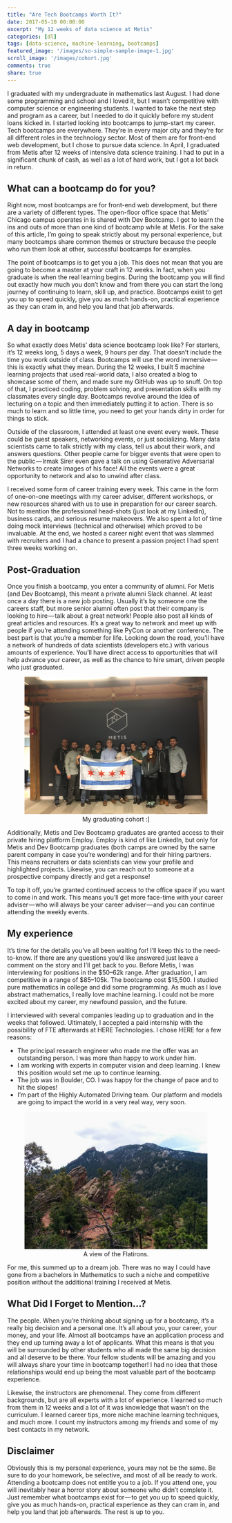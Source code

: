 ```yaml
---
title: "Are Tech Bootcamps Worth It?"
date: 2017-05-10 00:00:00
excerpt: "My 12 weeks of data science at Metis"
categories: [dl]
tags: [data-science, machine-learning, bootcamps]
featured_image: '/images/so-simple-sample-image-1.jpg'
scroll_image: '/images/cohort.jpg'
comments: true
share: true
---
```


I graduated with my undergraduate in mathematics last August. I had done some programming and school and I loved it, but I wasn’t competitive with computer science or engineering students. I wanted to take the next step and program as a career, but I needed to do it quickly before my student loans kicked in. I started looking into bootcamps to jump-start my career.
Tech bootcamps are everywhere. They’re in every major city and they’re for all different roles in the technology sector. Most of them are for front-end web development, but I chose to pursue data science. In April, I graduated from Metis after 12 weeks of intensive data science training. I had to put in a significant chunk of cash, as well as a lot of hard work, but I got a lot back in return.

## What can a bootcamp do for you?
Right now, most bootcamps are for front-end web development, but there are a variety of different types. The open-floor office space that Metis’ Chicago campus operates in is shared with Dev Bootcamp. I got to learn the ins and outs of more than one kind of bootcamp while at Metis. For the sake of this article, I’m going to speak strictly about my personal experience, but many bootcamps share common themes or structure because the people who run them look at other, successful bootcamps for examples.

The point of bootcamps is to get you a job. This does not mean that you are going to become a master at your craft in 12 weeks. In fact, when you graduate is when the real learning begins. During the bootcamp you will find out exactly how much you don’t know and from there you can start the long journey of continuing to learn, skill up, and practice. Bootcamps exist to get you up to speed quickly, give you as much hands-on, practical experience as they can cram in, and help you land that job afterwards.

## A day in bootcamp
So what exactly does Metis’ data science bootcamp look like? For starters, it’s 12 weeks long, 5 days a week, 9 hours per day. That doesn’t include the time you work outside of class. Bootcamps will use the word immersive — this is exactly what they mean. During the 12 weeks, I built 5 machine learning projects that used real-world data, I also created a blog to showcase some of them, and made sure my GitHub was up to snuff. On top of that, I practiced coding, problem solving, and presentation skills with my classmates every single day. Bootcamps revolve around the idea of lecturing on a topic and then immediately putting it to action. There is so much to learn and so little time, you need to get your hands dirty in order for things to stick.

Outside of the classroom, I attended at least one event every week. These could be guest speakers, networking events, or just socializing. Many data scientists came to talk strictly with my class, tell us about their work, and answers questions. Other people came for bigger events that were open to the public — Irmak Sirer even gave a talk on using Generative Adversarial Networks to create images of his face! All the events were a great opportunity to network and also to unwind after class.

I received some form of career training every week. This came in the form of one-on-one meetings with my career adviser, different workshops, or new resources shared with us to use in preparation for our career search. Not to mention the professional head-shots (just look at my LinkedIn), business cards, and serious resume makeovers. We also spent a lot of time doing mock interviews (technical and otherwise) which proved to be invaluable. At the end, we hosted a career night event that was slammed with recruiters and I had a chance to present a passion project I had spent three weeks working on.

## Post-Graduation
Once you finish a bootcamp, you enter a community of alumni. For Metis (and Dev Bootcamp), this meant a private alumni Slack channel. At least once a day there is a new job posting. Usually it’s by someone one the careers staff, but more senior alumni often post that their company is looking to hire — talk about a great network! People also post all kinds of great articles and resources. It’s a great way to network and meet up with people if you’re attending something like PyCon or another conference. The best part is that you’re a member for life. Looking down the road, you’ll have a network of hundreds of data scientists (developers etc.) with various amounts of experience. You’ll have direct access to opportunities that will help advance your career, as well as the chance to hire smart, driven people who just graduated.

<center>
<figure>
<img src="/images/cohort.jpg" alt="My graduating cohort :]"/>
<figcaption>My graduating cohort :]</figcaption>
</figure>
</center>  

Additionally, Metis and Dev Bootcamp graduates are granted access to their private hiring platform Employ. Employ is kind of like LinkedIn, but only for Metis and Dev Bootcamp graduates (both camps are owned by the same parent company in case you’re wondering) and for their hiring partners. This means recruiters or data scientists can view your profile and highlighted projects. Likewise, you can reach out to someone at a prospective company directly and get a response!

To top it off, you’re granted continued access to the office space if you want to come in and work. This means you’ll get more face-time with your career adviser — who will always be your career adviser — and you can continue attending the weekly events.

## My experience
It’s time for the details you’ve all been waiting for! I’ll keep this to the need-to-know. If there are any questions you’d like answered just leave a comment on the story and I’ll get back to you.
Before Metis, I was interviewing for positions in the $50–62k range. After graduation, I am competitive in a range of $85–105k. The bootcamp cost $15,500. I studied pure mathematics in college and did some programming. As much as I love abstract mathematics, I really love machine learning. I could not be more excited about my career, my newfound passion, and the future.

I interviewed with several companies leading up to graduation and in the weeks that followed. Ultimately, I accepted a paid internship with the possibility of FTE afterwards at HERE Technologies. I chose HERE for a few reasons:
* The principal research engineer who made me the offer was an outstanding person. I was more than happy to work under him.  
* I am working with experts in computer vision and deep learning. I knew this position would set me up to continue learning.
* The job was in Boulder, CO. I was happy for the change of pace and to hit the slopes!
* I’m part of the Highly Automated Driving team. Our platform and models are going to impact the world in a very real way, very soon.

<center>
<figure>
<img src="/images/flatirons.jpg" alt="The Flatirons"/>
<figcaption>A view of the Flatirons.</figcaption>
</figure>
</center>  

For me, this summed up to a dream job. There was no way I could have gone from a bachelors in Mathematics to such a niche and competitive position without the additional training I received at Metis.

## What Did I Forget to Mention…?
The people. When you’re thinking about signing up for a bootcamp, it’s a really big decision and a personal one. It’s all about you, your career, your money, and your life. Almost all bootcamps have an application process and they end up turning away a lot of applicants. What this means is that you will be surrounded by other students who all made the same big decision and all deserve to be there. Your fellow students will be amazing and you will always share your time in bootcamp together! I had no idea that those relationships would end up being the most valuable part of the bootcamp experience.

Likewise, the instructors are phenomenal. They come from different backgrounds, but are all experts with a lot of experience. I learned so much from them in 12 weeks and a lot of it was knowledge that wasn’t on the curriculum. I learned career tips, more niche machine learning techniques, and much more. I count my instructors among my friends and some of my best contacts in my network.

## Disclaimer
Obviously this is my personal experience, yours may not be the same. Be sure to do your homework, be selective, and most of all be ready to work. Attending a bootcamp does not entitle you to a job. If you attend one, you will inevitably hear a horror story about someone who didn’t complete it. Just remember what bootcamps exist for — to get you up to speed quickly, give you as much hands-on, practical experience as they can cram in, and help you land that job afterwards. The rest is up to you.
